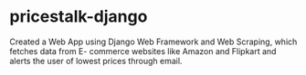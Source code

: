 # pricestalk-django
Created a Web App using Django Web Framework and Web Scraping, which fetches data from E- commerce websites like Amazon and Flipkart and alerts the user of lowest prices through email.
